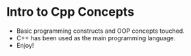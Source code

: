 # Intro to Cpp Concepts

- Basic programming constructs and OOP concepts touched.
- C++ has been used as the main programming language.
- Enjoy!